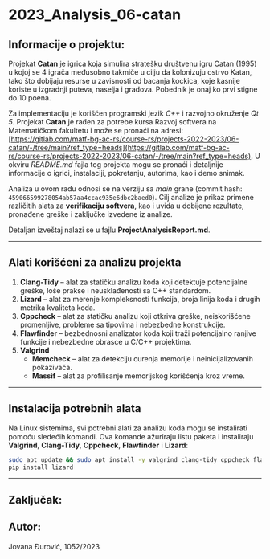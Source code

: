 # 2023_Analysis_06-catan

## Informacije o projektu:

Projekat **Catan** je igrica koja simulira stratešku društvenu igru Catan (1995) u kojoj se 4 igrača međusobno takmiče u cilju da kolonizuju ostrvo Katan, tako što dobijaju resurse u zavisnosti od bacanja kockica, koje kasnije koriste u izgradnji puteva, naselja i gradova. Pobednik je onaj ko prvi stigne do 10 poena.

Za implementaciju je korišćen programski jezik *C++* i razvojno okruženje *Qt 5*. Projekat **Catan** je rađen za potrebe kursa Razvoj softvera na Matematičkom fakultetu i može se pronaći na adresi:
[https://gitlab.com/matf-bg-ac-rs/course-rs/projects-2022-2023/06-catan/-/tree/main?ref_type=heads](https://gitlab.com/matf-bg-ac-rs/course-rs/projects-2022-2023/06-catan/-/tree/main?ref_type=heads). U okviru *README.md* fajla tog projekta mogu se pronaći i detaljnije informacije o igrici, instalaciji, pokretanju, autorima, kao i demo snimak.

Analiza u ovom radu odnosi se na verziju sa *main* grane (commit hash: `459066599278054ab57aa4ccac935e6dbc2baed0`).
Cilj analize je prikaz primene različitih alata za **verifikaciju softvera**, kao i uvida u dobijene rezultate, pronađene greške i zaključke izvedene iz analize.

Detaljan izveštaj nalazi se u fajlu **ProjectAnalysisReport.md**.

---
## Alati korišćeni za analizu projekta

1. **Clang-Tidy** – alat za statičku analizu koda koji detektuje potencijalne greške, loše prakse i neusklađenosti sa C++ standardom.
2. **Lizard** – alat za merenje kompleksnosti funkcija, broja linija koda i drugih metrika kvaliteta koda.
3. **Cppcheck** – alat za statičku analizu koji otkriva greške, neiskorišćene promenljive, probleme sa tipovima i nebezbedne konstrukcije.
4. **Flawfinder** – bezbednosni analizator koda koji traži potencijalno ranjive funkcije i nebezbedne obrasce u C/C++ projektima. 
5. **Valgrind**
   - **Memcheck** – alat za detekciju curenja memorije i neinicijalizovanih pokazivača.
   - **Massif** – alat za profilisanje memorijskog korišćenja kroz vreme.


---
## Instalacija potrebnih alata


Na Linux sistemima, svi potrebni alati za analizu koda mogu se instalirati pomoću sledećih komandi.
Ova komande ažuriraju listu paketa i instaliraju **Valgrind**, **Clang-Tidy**, **Cppcheck**,  **Flawfinder** i **Lizard**:

```bash
sudo apt update && sudo apt install -y valgrind clang-tidy cppcheck flawfinder
pip install lizard
```

---
## Zaključak:


## Autor:
Jovana Đurović, 1052/2023


